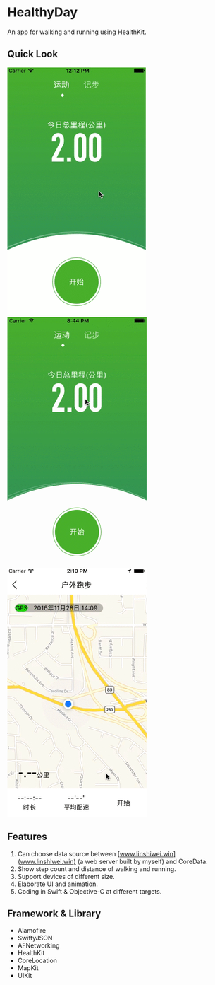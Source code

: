 # HealthyDay

An app for walking and running using HealthKit.

## Quick Look

![image](/HealthyDay_Demo1.gif)
![image](/HealthyDay_Demo2.gif)
![image](/HealthyDay_runningDemo.gif)

## Features

1. Can choose data source between [www.linshiwei.win](www.linshiwei.win) (a  web server built by myself) and CoreData.
2. Show step count and distance of walking and running.
3. Support devices of different size.
4. Elaborate UI and animation.
5. Coding in Swift & Objective-C at different targets.

## Framework & Library

- Alamofire
- SwiftyJSON
- AFNetworking
- HealthKit
- CoreLocation
- MapKit
- UIKit



